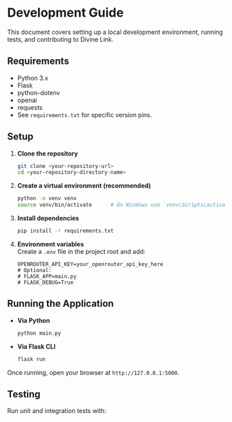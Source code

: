 # Development Guide

This document covers setting up a local development environment, running tests, and contributing to Divine Link.

## Requirements

- Python 3.x
- Flask
- python-dotenv
- openai
- requests
- See `requirements.txt` for specific version pins.

## Setup

1. **Clone the repository**  
   ```bash
   git clone <your-repository-url>
   cd <your-repository-directory-name>
   ```

2. **Create a virtual environment (recommended)**  
   ```bash
   python -m venv venv
   source venv/bin/activate      # On Windows use `venv\Scripts\activate`
   ```

3. **Install dependencies**  
   ```bash
   pip install -r requirements.txt
   ```

4. **Environment variables**  
   Create a `.env` file in the project root and add:  
   ```env
   OPENROUTER_API_KEY=your_openrouter_api_key_here
   # Optional:
   # FLASK_APP=main.py
   # FLASK_DEBUG=True
   ```

## Running the Application

- **Via Python**  
  ```bash
  python main.py
  ```

- **Via Flask CLI**  
  ```bash
  flask run
  ```

Once running, open your browser at `http://127.0.0.1:5000`.

## Testing

Run unit and integration tests with:
